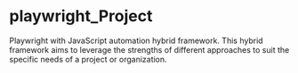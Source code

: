 # playwright_Project
Playwright with JavaScript automation hybrid framework.
This hybrid framework aims to leverage the strengths of different approaches to suit the specific needs of a project or organization.
